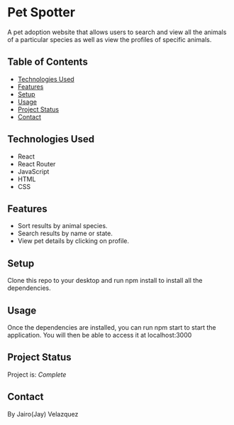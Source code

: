 # Pet Spotter
A pet adoption website that allows users to search and view all the animals of a particular species as well as view the profiles of specific animals.


## Table of Contents
* [Technologies Used](#technologies-used)
* [Features](#features)
* [Setup](#setup)
* [Usage](#usage)
* [Project Status](#project-status)
* [Contact](#contact)


## Technologies Used
- React
- React Router
- JavaScript
- HTML 
- CSS


## Features
- Sort results by animal species.
- Search results by name or state.
- View pet details by clicking on profile.


## Setup
Clone this repo to your desktop and run npm install to install all the dependencies.


## Usage
Once the dependencies are installed, you can run npm start to start the application. You will then be able to access it at localhost:3000


## Project Status
Project is: _Complete_ 


## Contact
By Jairo(Jay) Velazquez
